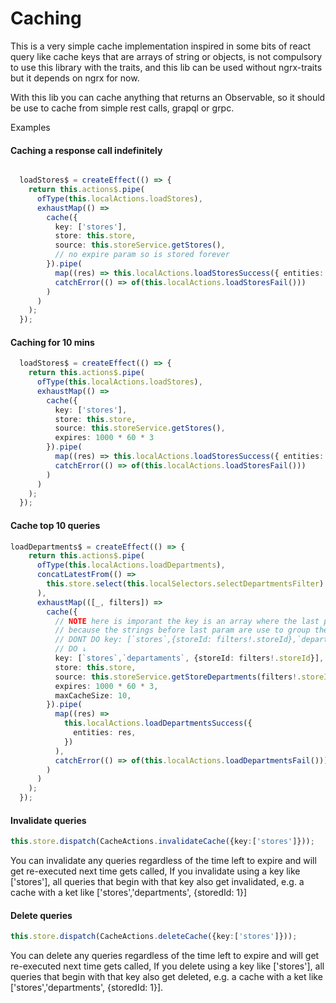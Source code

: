 # Caching

This is a very simple cache implementation inspired in  some bits of react query like cache keys that are arrays of string or objects,
is not compulsory to use this library with the traits, and this lib can be used without ngrx-traits but it depends on ngrx for now.

With this lib you can cache anything that returns an Observable, so it should be use to cache from simple rest calls, grapql or grpc.

Examples 

#### Caching a response call indefinitely

```typescript

  loadStores$ = createEffect(() => {
    return this.actions$.pipe(
      ofType(this.localActions.loadStores),
      exhaustMap(() =>
        cache({
          key: ['stores'],
          store: this.store,
          source: this.storeService.getStores(),
          // no expire param so is stored forever
        }).pipe(
          map((res) => this.localActions.loadStoresSuccess({ entities: res })),
          catchError(() => of(this.localActions.loadStoresFail()))
        )
      )
    );
  });

```

#### Caching for 10 mins

```typescript
  loadStores$ = createEffect(() => {
    return this.actions$.pipe(
      ofType(this.localActions.loadStores),
      exhaustMap(() =>
        cache({
          key: ['stores'],
          store: this.store,
          source: this.storeService.getStores(),
          expires: 1000 * 60 * 3
        }).pipe(
          map((res) => this.localActions.loadStoresSuccess({ entities: res })),
          catchError(() => of(this.localActions.loadStoresFail()))
        )
      )
    );
  });
```

#### Cache top 10 queries 
```typescript
loadDepartments$ = createEffect(() => {
    return this.actions$.pipe(
      ofType(this.localActions.loadDepartments),
      concatLatestFrom(() =>
        this.store.select(this.localSelectors.selectDepartmentsFilter)
      ),
      exhaustMap(([_, filters]) =>
        cache({
          // NOTE here is imporant the key is an array where the last param is used to store the querie params
          // because the strings before last param are use to group the queries
          // DONT DO key: [`stores`,{storeId: filters!.storeId},`departaments`], 
          // DO ↓
          key: [`stores`,`departaments`, {storeId: filters!.storeId}],
          store: this.store,
          source: this.storeService.getStoreDepartments(filters!.storeId),
          expires: 1000 * 60 * 3,
          maxCacheSize: 10,
        }).pipe(
          map((res) =>
            this.localActions.loadDepartmentsSuccess({
              entities: res,
            })
          ),
          catchError(() => of(this.localActions.loadDepartmentsFail()))
        )
      )
    );
  });
```

#### Invalidate queries

```typescript
this.store.dispatch(CacheActions.invalidateCache({key:['stores']}));
```
You can invalidate any queries regardless of the time left to expire and will get re-executed next time gets called,
If you invalidate using a key like ['stores'], all queries that begin with that key also get invalidated, e.g. a cache with a ket like ['stores','departments', {storedId: 1}]

#### Delete queries

```typescript
this.store.dispatch(CacheActions.deleteCache({key:['stores']}));
```
You can delete any queries regardless of the time left to expire and will get re-executed next time gets called,
If you delete using a key like ['stores'], all queries that begin with that key also get deleted, e.g. a cache with a ket like ['stores','departments', {storedId: 1}].
